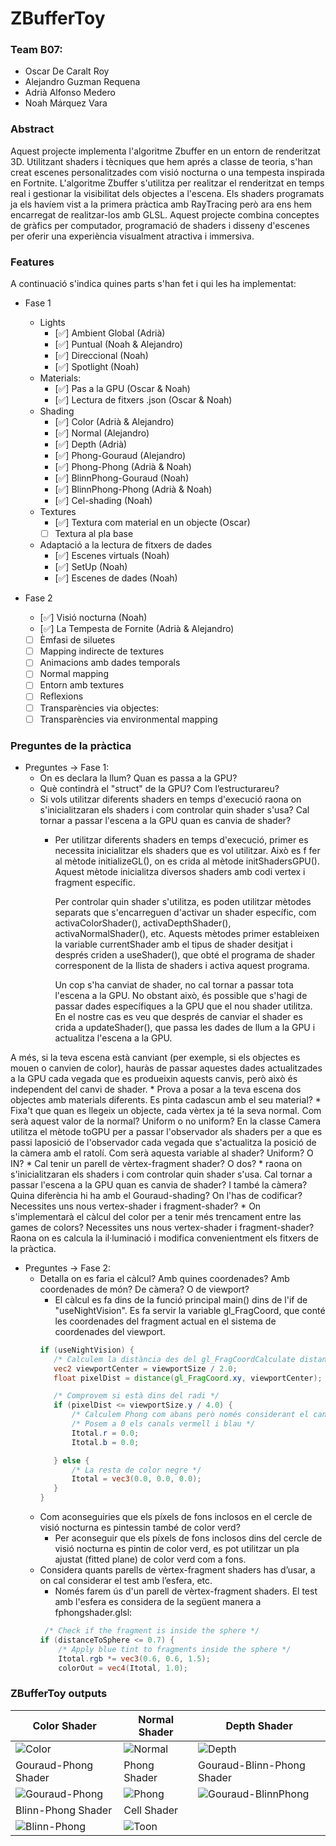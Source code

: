 # ZBufferToy

### Team B07:
*   Oscar De Caralt Roy
*   Alejandro Guzman Requena
*   Adrià Alfonso Medero
*   Noah Márquez Vara

### Abstract

Aquest projecte implementa l'algoritme Zbuffer en un entorn de renderitzat 3D. Utilitzant shaders i tècniques que hem aprés a classe de teoria, s'han creat escenes personalitzades com visió nocturna o una tempesta inspirada en Fortnite. L'algoritme Zbuffer s'utilitza per realitzar el renderitzat en temps real i gestionar la visibilitat dels objectes a l'escena. Els shaders programats ja els havíem vist a la primera pràctica amb RayTracing però ara ens hem encarregat de realitzar-los amb GLSL. Aquest projecte combina conceptes de gràfics per computador, programació de shaders i disseny d'escenes per oferir una experiència visualment atractiva i immersiva.

### Features

A continuació s'indica quines parts s'han fet i qui les ha implementat:
- Fase 1
    - Lights
        - [✅] Ambient Global (Adrià)
        - [✅] Puntual (Noah & Alejandro) 
        - [✅] Direccional (Noah)
        - [✅] Spotlight (Noah)
    - Materials: 
       - [✅] Pas a la GPU (Oscar & Noah)
       - [✅] Lectura de fitxers .json (Oscar & Noah)
    - Shading
        - [✅] Color (Adrià & Alejandro)
        - [✅] Normal (Alejandro)
        - [✅] Depth (Adrià)
        - [✅] Phong-Gouraud (Alejandro)
        - [✅] Phong-Phong (Adrià & Noah)
        - [✅] BlinnPhong-Gouraud (Noah)
        - [✅] BlinnPhong-Phong (Adrià & Noah)
        - [✅] Cel-shading (Noah)
    - Textures
        - [✅] Textura com material en un objecte (Oscar)
        - [ ] Textura al pla base 
    - Adaptació a la lectura de fitxers de dades
        - [✅] Escenes virtuals (Noah)
        - [✅] SetUp (Noah)
        - [✅] Escenes de dades (Noah)

- Fase 2 
    - [✅] Visió nocturna (Noah)
    - [✅] La Tempesta de Fornite (Adrià & Alejandro)
    - [ ] Èmfasi de siluetes 
    - [ ] Mapping indirecte de textures
    - [ ] Animacions amb dades temporals
    - [ ] Normal mapping 
    - [ ] Entorn amb textures
    - [ ] Reflexions
    - [ ] Transparències via objectes: 
    - [ ] Transparències via environmental mapping

### Preguntes de la pràctica

- Preguntes -> Fase 1:
    *   On es declara la llum? Quan es passa a la GPU?
    *   Què contindrà el "struct" de la GPU? Com l’estructurareu?
    *   Si vols utilitzar diferents shaders en temps d'execució raona on s'inicialitzaran els shaders i com controlar quin shader s'usa? Cal tornar a passar l'escena a la GPU quan es canvia de shader?
        * Per utilitzar diferents shaders en temps d'execució, primer es necessita inicialitzar els shaders que es vol utilitzar. Això es f fer al mètode initializeGL(), on es crida al mètode initShadersGPU().               Aquest mètode inicialitza diversos shaders amb codi vertex i fragment específic.

          Per controlar quin shader s'utilitza, es poden utilitzar mètodes separats que s'encarreguen d'activar un shader específic, com activaColorShader(), activaDepthShader(), activaNormalShader(), etc.                   Aquests mètodes primer estableixen la variable currentShader amb el tipus de shader desitjat i després criden a useShader(), que obté el programa de shader corresponent de la llista de shaders i activa             aquest programa.

          Un cop s'ha canviat de shader, no cal tornar a passar tota l'escena a la GPU. No obstant això, és possible que s'hagi de passar dades específiques a la GPU que el nou shader utilitza. En el nostre cas es             veu que després de canviar el shader es crida a updateShader(), que passa les dades de llum a la GPU i actualitza l'escena a la GPU.

A més, si la teva escena està canviant (per exemple, si els objectes es mouen o canvien de color), hauràs de passar aquestes dades actualitzades a la GPU cada vegada que es produeixin aquests canvis, però això és independent del canvi de shader.
    *   Prova a posar a la teva escena dos objectes amb materials diferents. Es pinta cadascun amb el seu material?
    *   Fixa't que quan es llegeix un objecte, cada vèrtex ja té la seva normal. Com serà aquest valor de la normal? Uniform o no uniform? En la classe Camera utilitza el mètode toGPU per a passar l'observador als shaders per a que es passi laposició de l'observador cada vegada que s'actualitza la posició de la càmera amb el ratolí. Com serà aquesta variable al shader? Uniform? O IN?
    *   Cal tenir un parell de vèrtex-fragment shader? O dos?
    *   raona on s'inicialitzaran els shaders i com controlar quin shader s'usa. Cal tornar a passar l'escena a la GPU quan es canvia de shader? I també la càmera?
Quina diferència hi ha amb el Gouraud-shading? On l'has de codificar? Necessites uns nous vertex-shader i fragment-shader? 
    *   On s'implementarà el càlcul del color per a tenir més trencament entre las games de colors? Necessites uns nous vertex-shader i fragment-shader?
Raona on es calcula la il·luminació i modifica convenientment els fitxers de la pràctica.

- Preguntes -> Fase 2:
    *   Detalla on es faria el càlcul? Amb quines coordenades? Amb coordenades de món? De càmera? O de viewport?
        *   El càlcul es fa dins de la funció principal main() dins de l'if de "useNightVision". Es fa servir la variable gl_FragCoord, que conté les coordenades del fragment actual en el sistema de coordenades del viewport.
         ```glsl
        if (useNightVision) {
            /* Calculem la distància des del gl_FragCoordCalculate distance al centre del viewport */
            vec2 viewportCenter = viewportSize / 2.0;
            float pixelDist = distance(gl_FragCoord.xy, viewportCenter);

            /* Comprovem si està dins del radi */
            if (pixelDist <= viewportSize.y / 4.0) {
                /* Calculem Phong com abans però només considerant el canal verd */
                /* Posem a 0 els canals vermell i blau */
                Itotal.r = 0.0;
                Itotal.b = 0.0;

            } else {
                /* La resta de color negre */
                Itotal = vec3(0.0, 0.0, 0.0);
            }
        } 
    *   Com aconseguiries que els píxels de fons inclosos en el cercle de visió nocturna es pintessin també de color verd? 
        *   Per aconseguir que els píxels de fons inclosos dins del cercle de visió nocturna es pintin de color verd, es pot utilitzar un pla ajustat (fitted plane)             de color verd com a fons.
    *   Considera quants parells de vèrtex-fragment shaders has d’usar, a on cal considerar el test amb l’esfera, etc.
        *   Només farem ús d'un parell de vèrtex-fragment shaders. El test amb l'esfera es considera de la següent manera a fphongshader.glsl:
        ```glsl
         /* Check if the fragment is inside the sphere */
        if (distanceToSphere <= 0.7) {
            /* Apply blue tint to fragments inside the sphere */
            Itotal.rgb *= vec3(0.6, 0.6, 1.5);
            colorOut = vec4(Itotal, 1.0);

### ZBufferToy outputs

| Color Shader | Normal Shader | Depth Shader |
|--------------|---------------|--------------|
| ![Color](https://github.com/GiVD2022/p2-zbuffertoy-b07/assets/81873328/3eceb573-c6e8-4105-a37c-2dba715994c8) | ![Normal](https://github.com/GiVD2022/p2-zbuffertoy-b07/assets/81873328/26bf241e-6e3d-4d6a-9653-3a04cca247c2) | ![Depth](https://github.com/GiVD2022/p2-zbuffertoy-b07/assets/81873328/4cfda1c0-fdaa-4c4f-bc4e-f10a63495626) |
| Gouraud-Phong Shader | Phong Shader | Gouraud-Blinn-Phong Shader |
| ![Gouraud-Phong](https://github.com/GiVD2022/p2-zbuffertoy-b07/assets/81873328/42bfcc7f-674c-41bd-9751-2934a7742ed1) | ![Phong](https://github.com/GiVD2022/p2-zbuffertoy-b07/assets/81873328/dbebb9e0-6967-4e5e-9444-be21f633b480) | ![Gouraud-BlinnPhong](https://github.com/GiVD2022/p2-zbuffertoy-b07/assets/81873328/cfe45e99-90ae-4357-abb4-799fcf167252) |
| Blinn-Phong Shader | Cell Shader |
| ![Blinn-Phong](https://github.com/GiVD2022/p2-zbuffertoy-b07/assets/81873328/36b73ebd-2c54-4424-879d-ff06182c0d4d) | ![Toon](https://github.com/GiVD2022/p2-zbuffertoy-b07/assets/81873328/a85ce1e8-8d3e-416a-b6e1-365d922640bd) |
